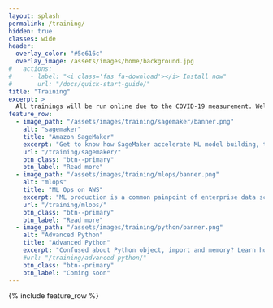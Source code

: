 ```yaml
---
layout: splash
permalink: /training/
hidden: true
classes: wide
header:
  overlay_color: "#5e616c"
  overlay_image: /assets/images/home/background.jpg
#   actions:
#     - label: "<i class='fas fa-download'></i> Install now"
#       url: "/docs/quick-start-guide/"
title: "Training"
excerpt: >
  All trainings will be run online due to the COVID-19 measurement. Welcome to [contact us](mailto:info@sun-analytics.nl?subject=Workshop)
feature_row:
  - image_path: "/assets/images/training/sagemaker/banner.png"
    alt: "sagemaker"
    title: "Amazon SageMaker"
    excerpt: "Get to know how SageMaker accelerate ML model building, training and deployment"
    url: "/training/sagemaker/"
    btn_class: "btn--primary"
    btn_label: "Read more"
  - image_path: "/assets/images/training/mlops/banner.png"
    alt: "mlops"
    title: "ML Ops on AWS"
    excerpt: "ML production is a common painpoint of enterprise data scientists. Learn how to put your model into production"
    url: "/training/mlops/"
    btn_class: "btn--primary"
    btn_label: "Read more" 
  - image_path: "/assets/images/training/python/banner.png"
    alt: "Advanced Python"
    title: "Advanced Python"
    excerpt: "Confused about Python object, import and memory? Learn how to write less-buggy and efficient Python code"
    #url: "/training/advanced-python/"
    btn_class: "btn--primary"
    btn_label: "Coming soon" 
---
```


{% include feature_row %}